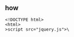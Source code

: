 <h2>how</h2>
<pre>
&lt;!DOCTYPE html&gt;
&lt;html&gt;
&gt;script src="jquery.js"&gt;\</script&gt;
&gt;script src="gpyun.js"&gt;\</script&gt;
&lt;script&gt;
.........
&lt;/script&gt;
&lt;/html&gt;
</pre>
